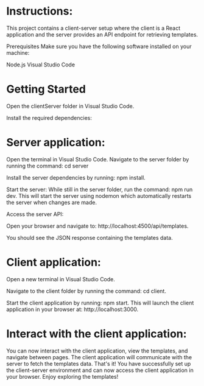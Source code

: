 # Instructions:

This project contains a client-server setup where the client is a React application and the server provides an API endpoint for retrieving templates.

Prerequisites
Make sure you have the following software installed on your machine:

Node.js
Visual Studio Code

# Getting Started

Open the clientServer folder in Visual Studio Code.

Install the required dependencies:

# Server application:

Open the terminal in Visual Studio Code.
Navigate to the server folder by running the command: cd server

Install the server dependencies by running: npm install.

Start the server:
While still in the server folder, run the command: npm run dev.
This will start the server using nodemon which automatically restarts the server when changes are made.

Access the server API:

Open your browser and navigate to: http://localhost:4500/api/templates.

You should see the JSON response containing the templates data.

# Client application:

Open a new terminal in Visual Studio Code.

Navigate to the client folder by running the command: cd client.

Start the client application by running: npm start.
This will launch the client application in your browser at: http://localhost:3000.

# Interact with the client application:

You can now interact with the client application, view the templates, and navigate between pages.
The client application will communicate with the server to fetch the templates data.
That's it! You have successfully set up the client-server environment and can now access the client application in your browser. Enjoy exploring the templates!
